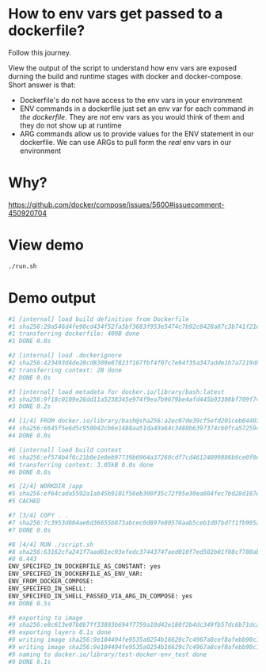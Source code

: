# How to env vars get passed to a dockerfile? 
Follow this journey. 

View the output of the script to understand how env vars are exposed durning the build and runtime stages with docker and docker-compose. Short answer is that:

- Dockerfile's do not have access to the env vars in your environment
- ENV commands in a dockerfile just set an env var for each command _in the dockerfile_. They are *not* env vars as you would think of them and they do not show up at runtime
- ARG commands allow us to provide values for the ENV statement in our dockerfile. We can use ARGs to pull form the *real* env vars in our environment

# Why?
https://github.com/docker/compose/issues/5600#issuecomment-450920704

# View demo
```bash
./run.sh
```

# Demo output
```bash
#1 [internal] load build definition from Dockerfile
#1 sha256:29a546d4fe90cd434f52fa3bf3683f953e5474c7b92c8428a87c3b741f21ed4d
#1 transferring dockerfile: 409B done
#1 DONE 0.0s

#2 [internal] load .dockerignore
#2 sha256:423493d4de28cd8309e87823f167fbf4f07c7e94f35a347adde1b7a7219d898c
#2 transferring context: 2B done
#2 DONE 0.0s

#3 [internal] load metadata for docker.io/library/bash:latest
#3 sha256:9f18c0109e26dd11a5238345e974f9ea7b9679be4afd445b93308bf709f74057
#3 DONE 0.2s

#4 [1/4] FROM docker.io/library/bash@sha256:a2ec07de39cf5efd201ceb04403e1762ea296fb1c5d4b7e2175c11c8bf0b7f71
#4 sha256:6645f5e6d5c950042cb6e1488aa51da49a64c3488b6397374cb0fca572594065
#4 DONE 0.0s

#6 [internal] load build context
#6 sha256:ef574b4f6c21b0e1e0eb97739b6964a37260cdf7cd46124099886b9ce0f8e4b6
#6 transferring context: 3.05kB 0.0s done
#6 DONE 0.0s

#5 [2/4] WORKDIR /app
#5 sha256:ef64cada5592a1ab45b9101f56eb300f35c72f95e30ea604fec7bd28d187e541
#5 CACHED

#7 [3/4] COPY . .
#7 sha256:7c3953d604ae6d36655b873abcec0d897e80576aab5ceb1d07bd7f1fb905a020
#7 DONE 0.0s

#8 [4/4] RUN ./script.sh
#8 sha256:63162cfa241f7aad61ec93efedc37443747aed010f7ed502b01f08cf780ab221
#8 0.443 
ENV_SPECIFED_IN_DOCKERFILE_AS_CONSTANT: yes 
ENV_SPECIFED_IN_DOCKERFILE_AS_ENV_VAR:
ENV_FROM_DOCKER_COMPOSE:
ENV_SPECIFED_IN_SHELL:
ENV_SPECIFED_IN_SHELL_PASSED_VIA_ARG_IN_COMPOSE: yes
#8 DONE 0.5s

#9 exporting to image
#9 sha256:e8c613e07b0b7ff33893b694f7759a10d42e180f2b4dc349fb57dc6b71dcab00
#9 exporting layers 0.1s done
#9 writing image sha256:9e104494fe9535a0254b16629c7c4967a8cef8afebb90c19ce331ae37002f156
#9 writing image sha256:9e104494fe9535a0254b16629c7c4967a8cef8afebb90c19ce331ae37002f156 done
#9 naming to docker.io/library/test-docker-env_test done
#9 DONE 0.1s
```